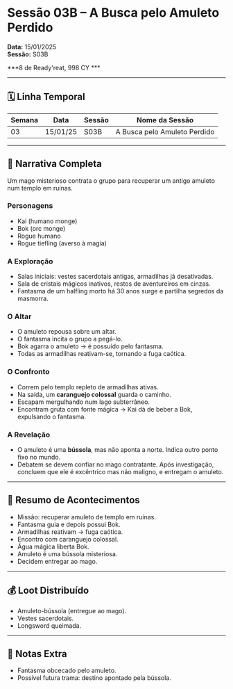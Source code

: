 # Sessão 03B – A Busca pelo Amuleto Perdido  
**Data:** 15/01/2025  
**Sessão:** S03B  

***8 de Ready'reat, 998 CY    ***

---

## 🗓 Linha Temporal
| Semana | Data       | Sessão | Nome da Sessão                  |
|--------|-----------|--------|----------------------------------|
| 03     | 15/01/25  | S03B   | A Busca pelo Amuleto Perdido     |

---

## 📖 Narrativa Completa
Um mago misterioso contrata o grupo para recuperar um antigo amuleto num templo em ruínas.  

### Personagens
- Kai (humano monge)  
- Bok (orc monge)  
- Rogue humano  
- Rogue tiefling (averso à magia)  

### A Exploração
- Salas iniciais: vestes sacerdotais antigas, armadilhas já desativadas.  
- Sala de cristais mágicos inativos, restos de aventureiros em cinzas.  
- Fantasma de um halfling morto há 30 anos surge e partilha segredos da masmorra.  

### O Altar
- O amuleto repousa sobre um altar.  
- O fantasma incita o grupo a pegá-lo.  
- Bok agarra o amuleto → é possuído pelo fantasma.  
- Todas as armadilhas reativam-se, tornando a fuga caótica.  

### O Confronto
- Correm pelo templo repleto de armadilhas ativas.  
- Na saída, um **caranguejo colossal** guarda o caminho.  
- Escapam mergulhando num lago subterrâneo.  
- Encontram gruta com fonte mágica → Kai dá de beber a Bok, expulsando o fantasma.  

### A Revelação
- O amuleto é uma **bússola**, mas não aponta a norte. Indica outro ponto fixo no mundo.  
- Debatem se devem confiar no mago contratante. Após investigação, concluem que ele é excêntrico mas não maligno, e entregam o amuleto.  

---

## 🎲 Resumo de Acontecimentos
- Missão: recuperar amuleto de templo em ruínas.  
- Fantasma guia e depois possui Bok.  
- Armadilhas reativam → fuga caótica.  
- Encontro com caranguejo colossal.  
- Água mágica liberta Bok.  
- Amuleto é uma bússola misteriosa.  
- Decidem entregar ao mago.  

---

## 💰 Loot Distribuído
- Amuleto-bússola (entregue ao mago).  
- Vestes sacerdotais.  
- Longsword queimada.  

---

## 🧾 Notas Extra
- Fantasma obcecado pelo amuleto.  
- Possível futura trama: destino apontado pela bússola.  
